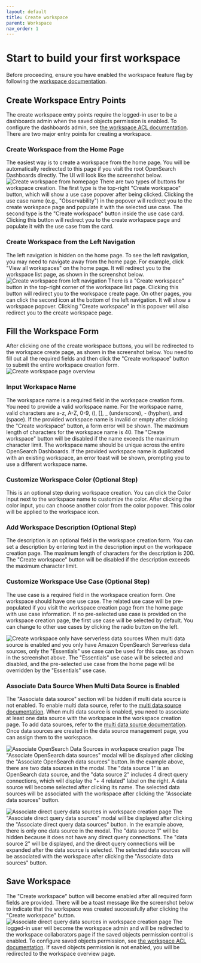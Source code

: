 ```yaml
---
layout: default
title: Create workspace
parent: Workspace
nav_order: 1
---
```


# Start to build your first workspace
Before proceeding, ensure you have enabled the workspace feature flag by following the [workspace documentation](../workspace#enabling-workspace).


## Create Workspace Entry Points

The create workspace entry points require the logged-in user to be a dashboards admin when the saved objects permission is enabled. To configure the dashboards admin, see [the workspace ACL documentation](../workspace-acl#config-dashboard-admin). There are two major entry points for creating a workspace.

### Create Workspace from the Home Page
The easiest way is to create a workspace from the home page. You will be automatically redirected to this page if you visit the root OpenSearch Dashboards directly. The UI will look like the screenshot below.
![Create workspace from homepage]({{site.url}}{{site.baseurl}}/images/workspace/create-workspace/create-workspace-from-homepage.png)
There are two types of buttons for workspace creation. The first type is the top-right "Create workspace" button, which will show a use case popover after being clicked. Clicking the use case name (e.g., "Observability") in the popover will redirect you to the create workspace page and populate it with the selected use case. The second type is the "Create workspace" button inside the use case card. Clicking this button will redirect you to the create workspace page and populate it with the use case from the card.

### Create Workspace from the Left Navigation
The left navigation is hidden on the home page. To see the left navigation, you may need to navigate away from the home page. For example, click "View all workspaces" on the home page. It will redirect you to the workspace list page, as shown in the screenshot below.
![Create workspace from left navigation]({{site.url}}{{site.baseurl}}/images/workspace/create-workspace/create-workspace-from-left-navigation-in-workspace-list.png)
There is a "Create workspace" button in the top-right corner of the workspace list page. Clicking this button will redirect you to the workspace create page. On other pages, you can click the second icon at the bottom of the left navigation. It will show a workspace popover. Clicking "Create workspace" in this popover will also redirect you to the create workspace page.

## Fill the Workspace Form
After clicking one of the create workspace buttons, you will be redirected to the workspace create page, as shown in the screenshot below. You need to fill out all the required fields and then click the "Create workspace" button to submit the entire workspace creation form.
![Create workspace page overview]({{site.url}}{{site.baseurl}}/images/workspace/create-workspace/create-workspace-form-overview.png)
### Input Workspace Name

The workspace name is a required field in the workspace creation form. You need to provide a valid workspace name. For the workspace name, valid characters are a-z, A-Z, 0-9, (), [], _ (underscore), - (hyphen), and (space). If the provided workspace name is invalid or empty after clicking the "Create workspace" button, a form error will be shown. The maximum length of characters for the workspace name is 40. The "Create workspace" button will be disabled if the name exceeds the maximum character limit. The workspace name should be unique across the entire OpenSearch Dashboards. If the provided workspace name is duplicated with an existing workspace, an error toast will be shown, prompting you to use a different workspace name.

### Customize Workspace Color (Optional Step)

This is an optional step during workspace creation. You can click the Color input next to the workspace name to customize the color. After clicking the color input, you can choose another color from the color popover. This color will be applied to the workspace icon.

### Add Workspace Description (Optional Step)

The description is an optional field in the workspace creation form. You can set a description by entering text in the description input on the workspace creation page. The maximum length of characters for the description is 200. The "Create workspace" button will be disabled if the description exceeds the maximum character limit.

### Customize Workspace Use Case (Optional Step)

The use case is a required field in the workspace creation form. One workspace should have one use case. The related use case will be pre-populated if you visit the workspace creation page from the home page with use case information. If no pre-selected use case is provided on the workspace creation page, the first use case will be selected by default. You can change to other use cases by clicking the radio button on the left.

![Create workspace only have serverless data sources]({{site.url}}{{site.baseurl}}/images/workspace/create-workspace/create-workspace-from-overview-aoss-only.png)
When multi data source is enabled and you only have Amazon OpenSearch Serverless data sources, only the "Essentials" use case can be used for this case, as shown in the screenshot above. The "Essentials" use case will be selected and disabled, and the pre-selected use case from the home page will be overridden by the "Essentials" use case.

### Associate Data Source When Multi Data Source is Enabled

The "Associate data source" section will be hidden if multi data source is not enabled. To enable multi data source, refer to the [multi data source documentation](../../_dashboards/management/multi-data-sources.md#step-1-modify-the-yaml-file-settings). When multi data source is enabled, you need to associate at least one data source with the workspace in the workspace creation page. To add data sources, refer to the [multi data source documentation](../../_dashboards/management/multi-data-sources.md#step-2-create-a-new-data-source-connection). Once data sources are created in the data source management page, you can assign them to the workspace.

![Associate OpenSearch Data Sources in workspace creation page]({{site.url}}{{site.baseurl}}/images/workspace/create-workspace/associate-opensearch-data-sources-in-workspace-creation-page.png)
The "Associate OpenSearch data sources" modal will be displayed after clicking the "Associate OpenSearch data sources" button. In the example above, there are two data sources in the modal. The "data source 1" is an OpenSearch data source, and the "data source 2" includes 4 direct query connections, which will display the "+ 4 related" label on the right. A data source will become selected after clicking its name. The selected data sources will be associated with the workspace after clicking the "Associate data sources" button.

![Associate direct query data sources in workspace creation page]({{site.url}}{{site.baseurl}}/images/workspace/create-workspace/associate-direc-query-data-sources-in-workspace-creation-page.png)
The "Associate direct query data sources" modal will be displayed after clicking the "Associate direct query data sources" button. In the example above, there is only one data source in the modal. The "data source 1" will be hidden because it does not have any direct query connections. The "data source 2" will be displayed, and the direct query connections will be expanded after the data source is selected. The selected data sources will be associated with the workspace after clicking the "Associate data sources" button.

## Save Workspace
The "Create workspace" button will become enabled after all required form fields are provided. There will be a toast message like the screenshot below to indicate that the workspace was created successfully after clicking the "Create workspace" button.
![Associate direct query data sources in workspace creation page]({{site.url}}{{site.baseurl}}/images/workspace/create-workspace/create-workspace-succeed-toasts.png)
The logged-in user will become the workspace admin and will be redirected to the workspace collaborators page if the saved objects permission control is enabled. To configure saved objects permission, see [the workspace ACL documentation](../workspace-acl#config-dashboard-admin). If saved objects permission is not enabled, you will be redirected to the workspace overview page.